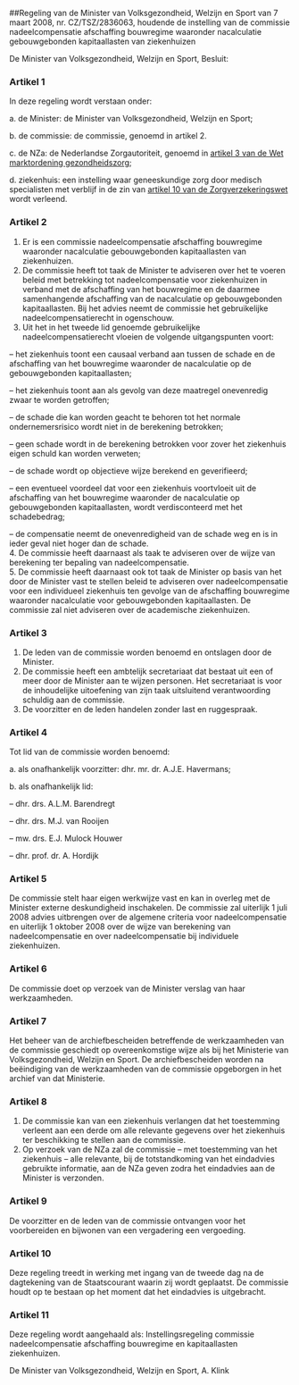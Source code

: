 <meta http-equiv='Content-Type' content='text/html; charset=utf-8' />

##Regeling van de Minister van Volksgezondheid, Welzijn en Sport van 7 maart 2008, nr. CZ/TSZ/2836063, houdende de instelling van de commissie nadeelcompensatie afschaffing bouwregime waaronder nacalculatie gebouwgebonden kapitaallasten van ziekenhuizen

De Minister van Volksgezondheid, Welzijn en Sport,  Besluit:    

### Artikel  1  

In deze regeling wordt verstaan onder: 

a. de Minister: de Minister van Volksgezondheid, Welzijn en Sport;  

b. de commissie: de commissie, genoemd in artikel 2.  

c. de NZa: de Nederlandse Zorgautoriteit, genoemd in [artikel 3 van de Wet marktordening gezondheidszorg](../../../../../../../../../wet/wet/marktordening/gezondheidszorg/BWBR0020078/README.md);  

d. ziekenhuis: een instelling waar geneeskundige zorg door medisch specialisten met verblijf in de zin van [artikel 10 van de Zorgverzekeringswet](../../../../../../../../../wet/zorgverzekeringswet/BWBR0018450/README.md) wordt verleend.   

### Artikel  2  

1.  Er is een commissie nadeelcompensatie afschaffing bouwregime waaronder nacalculatie gebouwgebonden kapitaallasten van ziekenhuizen.   
2.  De commissie heeft tot taak de Minister te adviseren over het te voeren beleid met betrekking tot nadeelcompensatie voor ziekenhuizen in verband met de afschaffing van het bouwregime en de daarmee samenhangende afschaffing van de nacalculatie op gebouwgebonden kapitaallasten. Bij het advies neemt de commissie het gebruikelijke nadeelcompensatierecht in ogenschouw.   
3.  Uit het in het tweede lid genoemde gebruikelijke nadeelcompensatierecht vloeien de volgende uitgangspunten voort: 

– het ziekenhuis toont een causaal verband aan tussen de schade en de afschaffing van het bouwregime waaronder de nacalculatie op de gebouwgebonden kapitaallasten;  

– het ziekenhuis toont aan als gevolg van deze maatregel onevenredig zwaar te worden getroffen;  

– de schade die kan worden geacht te behoren tot het normale ondernemersrisico wordt niet in de berekening betrokken;  

– geen schade wordt in de berekening betrokken voor zover het ziekenhuis eigen schuld kan worden verweten;  

– de schade wordt op objectieve wijze berekend en geverifieerd;  

– een eventueel voordeel dat voor een ziekenhuis voortvloeit uit de afschaffing van het bouwregime waaronder de nacalculatie op gebouwgebonden kapitaallasten, wordt verdisconteerd met het schadebedrag;  

– de compensatie neemt de onevenredigheid van de schade weg en is in ieder geval niet hoger dan de schade.     
4.  De commissie heeft daarnaast als taak te adviseren over de wijze van berekening ter bepaling van nadeelcompensatie.   
5.  De commissie heeft daarnaast ook tot taak de Minister op basis van het door de Minister vast te stellen beleid te adviseren over nadeelcompensatie voor een individueel ziekenhuis ten gevolge van de afschaffing bouwregime waaronder nacalculatie voor gebouwgebonden kapitaallasten. De commissie zal niet adviseren over de academische ziekenhuizen.  

### Artikel  3  

1.  De leden van de commissie worden benoemd en ontslagen door de Minister.   
2.  De commissie heeft een ambtelijk secretariaat dat bestaat uit een of meer door de Minister aan te wijzen personen. Het secretariaat is voor de inhoudelijke uitoefening van zijn taak uitsluitend verantwoording schuldig aan de commissie.   
3.  De voorzitter en de leden handelen zonder last en ruggespraak.  

### Artikel  4  

Tot lid van de commissie worden benoemd: 

a. als onafhankelijk voorzitter: dhr. mr. dr. A.J.E. Havermans;  

b. als onafhankelijk lid: 

– dhr. drs. A.L.M. Barendregt  

– dhr. drs. M.J. van Rooijen  

– mw. drs. E.J. Mulock Houwer  

– dhr. prof. dr. A. Hordijk     

### Artikel  5  

De commissie stelt haar eigen werkwijze vast en kan in overleg met de Minister externe deskundigheid inschakelen. De commissie zal uiterlijk 1 juli 2008 advies uitbrengen over de algemene criteria voor nadeelcompensatie en uiterlijk 1 oktober 2008 over de wijze van berekening van nadeelcompensatie en over nadeelcompensatie bij individuele ziekenhuizen. 

### Artikel  6  

De commissie doet op verzoek van de Minister verslag van haar werkzaamheden. 

### Artikel  7  

Het beheer van de archiefbescheiden betreffende de werkzaamheden van de commissie geschiedt op overeenkomstige wijze als bij het Ministerie van Volksgezondheid, Welzijn en Sport. De archiefbescheiden worden na beëindiging van de werkzaamheden van de commissie opgeborgen in het archief van dat Ministerie. 

### Artikel  8  

1.  De commissie kan van een ziekenhuis verlangen dat het toestemming verleent aan een derde om alle relevante gegevens over het ziekenhuis ter beschikking te stellen aan de commissie.   
2.  Op verzoek van de NZa zal de commissie – met toestemming van het ziekenhuis – alle relevante, bij de totstandkoming van het eindadvies gebruikte informatie, aan de NZa geven zodra het eindadvies aan de Minister is verzonden.  

### Artikel  9  

De voorzitter en de leden van de commissie ontvangen voor het voorbereiden en bijwonen van een vergadering een vergoeding. 

### Artikel  10  

Deze regeling treedt in werking met ingang van de tweede dag na de dagtekening van de Staatscourant waarin zij wordt geplaatst. De commissie houdt op te bestaan op het moment dat het eindadvies is uitgebracht. 

### Artikel  11  

Deze regeling wordt aangehaald als: Instellingsregeling commissie nadeelcompensatie afschaffing bouwregime en kapitaallasten ziekenhuizen. 

De 
Minister van Volksgezondheid, Welzijn en Sport, 
A. Klink     
